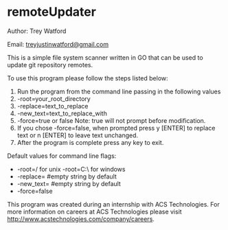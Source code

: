 remoteUpdater
=============

Author: Trey Watford

Email: treyjustinwatford@gmail.com

This is a simple file system scanner written in GO that can be used to update git repository remotes.

To use this program please follow the steps listed below:

1. Run the program from the command line passing in the following values
  1. -root=your_root_directory
  2. -replace=text_to_replace
  3. -new_text=text_to_replace_with
  4. -force=true or false Note: true will not prompt before modification.
2. If you chose -force=false, when prompted press y [ENTER] to replace text or n [ENTER] to leave text unchanged.
3. After the program is complete press any key to exit.

Default values for command line flags:
  * -root=/ for unix -root=C:\ for windows
  * -replace=     #empty string by default
  * -new_text=    #empty string by default
  * -force=false

This program was created during an internship with ACS Technologies. For more information on careers at ACS Technologies please visit http://www.acstechnologies.com/company/careers.
